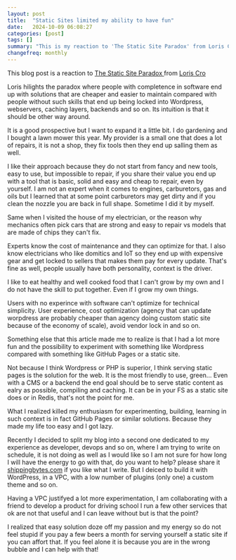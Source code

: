 ```yaml
---
layout: post
title:  "Static Sites limited my ability to have fun"
date:   2024-10-09 06:08:27
categories: [post]
tags: []
summary: "This is my reaction to 'The Static Site Paradox' from Loris Cro and how I think services like GitHub Pages killed my enthusiasm for this field"
changefreq: monthly
---
```


This blog post is a reaction to [The Static Site Paradox
](https://kristoff.it/blog/static-site-paradox/) from [Loris Cro](https://kristoff.it/)

Loris hilights the paradox where people with completence in software end up
with solutions that are cheaper and easier to maintain compared with people
without such skills that end up being locked into Wordpress, webservers,
caching layers, backends and so on. Its intuition is that it should be other way around.

It is a good prospective but I want to expand it a little bit. I do gardening
and I bought a lawn mower this year. My provider is a small one that does a lot
of repairs, it is not a shop, they fix tools then they end up salling them as
well.

I like their approach because they do not start from fancy and new tools, easy
to use, but impossible to repair, if you share their value you end up with a
tool that is basic, solid and easy and cheap to repair, even by yourself. I am
not an expert when it comes to engines, carburetors, gas and oils but I learned
that at some point carburetors may get dirty and if you clean the nozzle you
are back in full shape. Sometime I did it by myself.

Same when I visited the house of my electrician, or the reason why mechanics
often pick cars that are strong and easy to repair vs models that are made of
chips they can't fix.

Experts know the cost of maintenance and they can optimize for that. I also
know electricians who like domitics and IoT so they end up with expensive gear
and get locked to sellers that makes them pay for every update. That's fine as
well, people usually have both personality, context is the driver.

I like to eat healthy and well cooked food that I can't grow by my own and I do
not have the skill to put together. Even if I grow my own things.

Users with no experince with software can't optimize for technical simplicity.
User experience, cost optimization (agency that can update worpdress are
probably cheaper than agency doing custom static site because of the
economy of scale), avoid vendor lock in and so on.

Something else that this article made me to realize is that I had a lot more
fun and the possibility to experiment with something like Wordpress compared
with something like GitHub Pages or a static site.

Not because I think Wordpress or PHP is superior, I think serving static pages
is the solution for the web. It is the most friendly to use, green... Even with
a CMS or a backend the end goal should be to serve static content as ealry as
possible, compiling and caching. It can be in your FS as a static site does or
in Redis, that's not the point for me.

What I realized killed my enthusiasm for experimenting, building, learning in
such context is in fact GitHub Pages or similar solutions. Because they made my
life too easy and I got lazy.

Recently I decided to split my blog into a second one dedicated to my
experience as developer, devops and so on, where I am trying to write on
schedule, it is not doing as well as I would like so I am not sure for how long
I will have the energy to go with that, do you want to help? please share it
[shippingbytes.com](https://shippingbytes.com) if you like what I write. But I
deiced to build it with WordPress, in a VPC, with a low number of plugins (only
one) a custom theme and so on.

Having a VPC justifyed a lot more experimentation, I am collaborating with a
friend to develop a product for driving school I run a few other services that
ok are not that useful and I can leave without but is that the point?

I realized that easy solution doze off my passion and my energy so do not feel
stupid if you pay a few beers a month for serving yourself a static site if you
can affort that. If you feel alone it is because you are in the wrong bubble
and I can help with that!
